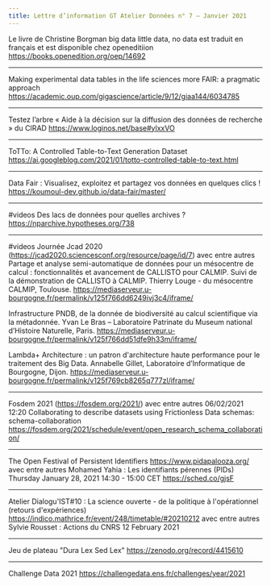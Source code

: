 ```yaml
---
title: Lettre d’information GT Atelier Données n° 7 – Janvier 2021
---
```


Le livre de Christine Borgman  big data little data, no data  est traduit  en français et est disponible chez openeditiion
https://books.openedition.org/oep/14692

******************************************************************************************************

Making experimental data tables in the life sciences more FAIR: a pragmatic approach
https://academic.oup.com/gigascience/article/9/12/giaa144/6034785

******************************************************************************************************

Testez l’arbre « Aide à la décision sur la diffusion des données de recherche » du CIRAD
https://www.loginos.net/base#ylxxVO

******************************************************************************************************

ToTTo: A Controlled Table-to-Text Generation Dataset
https://ai.googleblog.com/2021/01/totto-controlled-table-to-text.html

******************************************************************************************************

Data Fair : Visualisez, exploitez et partagez vos données en quelques clics !
https://koumoul-dev.github.io/data-fair/master/

******************************************************************************************************

#videos Des lacs de données pour quelles archives ?
https://nparchive.hypotheses.org/738

******************************************************************************************************

#videos Journée Jcad 2020 (https://jcad2020.sciencesconf.org/resource/page/id/7)
avec entre autres
Partage et analyse semi-automatique de données pour un mésocentre de calcul : fonctionnalités et avancement de CALLISTO pour CALMIP. Suivi de la démonstration de CALLISTO à CALMIP.
Thierry Louge - du mésocentre CALMIP, Toulouse.
https://mediaserveur.u-bourgogne.fr/permalink/v125f766dd6249ivj3c4/iframe/

Infrastructure PNDB, de la donnée de biodiversité au calcul scientifique via la métadonnée.
Yvan Le Bras – Laboratoire Patrinate du Museum national d’Histoire Naturelle, Paris.
https://mediaserveur.u-bourgogne.fr/permalink/v125f766dd51dfe9h33m/iframe/

Lambda+ Architecture : un patron d'architecture haute performance pour le traitement des Big Data.
Annabelle Gillet, Laboratoire d’Informatique de Bourgogne, Dijon.
https://mediaserveur.u-bourgogne.fr/permalink/v125f769cb8265q777zl/iframe/

******************************************************************************************************

Fosdem 2021 (https://fosdem.org/2021/)
avec entre autres
06/02/2021 12:20 Collaborating to describe datasets using Frictionless Data schemas: schema-collaboration
https://fosdem.org/2021/schedule/event/open_research_schema_collaboration/

******************************************************************************************************

The Open Festival of Persistent Identifiers https://www.pidapalooza.org/
avec entre autres
Mohamed Yahia : Les identifiants pérennes (PIDs)
Thursday January 28, 2021 14:30 - 15:00 CET
https://sched.co/gjsF

******************************************************************************************************

Atelier Dialogu'IST#10 : La science ouverte - de la politique à l'opérationnel (retours d'expériences)
https://indico.mathrice.fr/event/248/timetable/#20210212
avec entre autres
Sylvie Rousset : Actions du CNRS
12 February 2021

******************************************************************************************************

Jeu de plateau "Dura Lex Sed Lex"
https://zenodo.org/record/4415610

******************************************************************************************************

Challenge Data 2021
https://challengedata.ens.fr/challenges/year/2021

